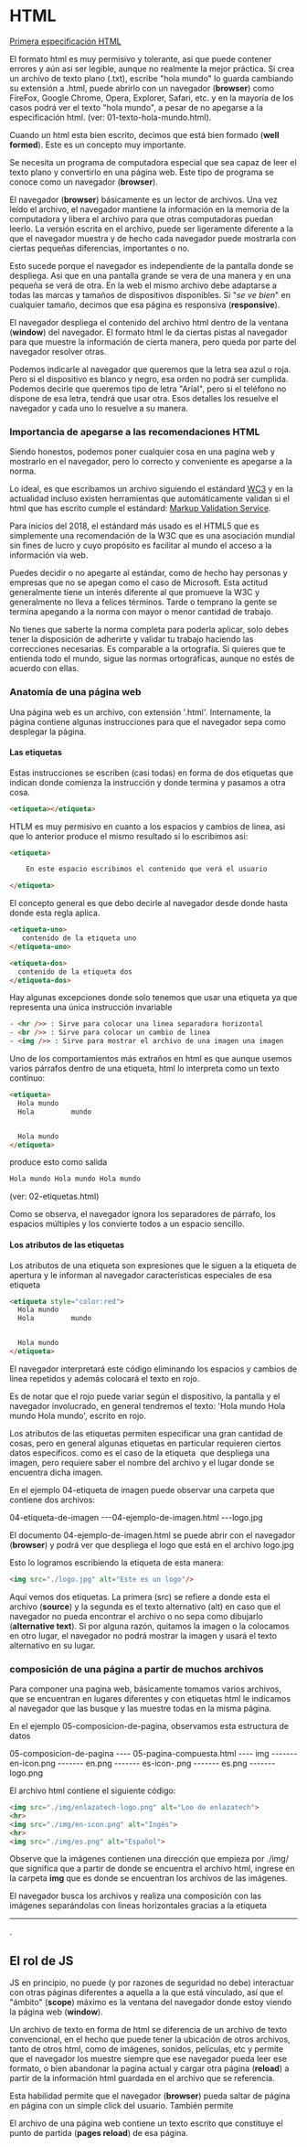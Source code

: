 # HTML


[Primera especificación HTML](https://www.w3.org/MarkUp/draft-ietf-iiir-html-01.txt)

El formato html es muy permisivo y tolerante, asi que puede contener errores y aún asi ser legible, aunque no realmente la mejor práctica. Si crea un archivo de texto plano (.txt), escribe "hola mundo" lo guarda cambiando su extensión a .html, puede abrirlo con un navegador (**browser**) como FireFox, Google Chrome, Opera, Explorer, Safari, etc. y en la mayoría de los casos podrá ver el texto "hola mundo", a pesar de no apegarse a la especificación html. (ver: 01-texto-hola-mundo.html).

Cuando un html esta bien escrito, decimos que está bien formado (**well formed**). Este es un concepto muy importante.

Se necesita un programa de computadora especial que sea capaz de leer el texto plano y convertirlo en una página web. Este tipo de programa se conoce como un navegador (**browser**).

El navegador (**browser**) básicamente es un lector de archivos. Una vez leído el archivo, el navegador mantiene la información en la memoria de la computadora y libera el archivo para que otras computadoras puedan leerlo. La versión escrita en el archivo, puede ser ligeramente diferente a la que el navegador muestra y de hecho cada navegador puede mostrarla con ciertas pequeñas diferencias, importantes o no.

Esto sucede porque el navegador es independiente de la pantalla donde se despliega. Asi que en una pantalla grande se vera de una manera y en una pequeña se verá de otra. En la web el mismo archivo debe adaptarse a todas las marcas y tamaños de dispositivos disponibles. Si "*se ve bien*" en cualquier tamaño, decimos que esa página es responsiva (**responsive**).

El navegador despliega el contenido del archivo html dentro de la ventana (**window**) del navegador. El formato html le da ciertas pistas al navegador para que muestre la información de cierta manera, pero queda por parte del navegador resolver otras.

Podemos indicarle al navegador que queremos que la letra sea azul o roja. Pero si el dispositivo es blanco y negro, esa orden no podrá ser cumplida. Podemos decirle que queremos tipo de letra "Arial", pero si el teléfono no dispone de esa letra, tendrá que usar otra. Esos detalles los resuelve el navegador y cada uno lo resuelve a su manera.

### Importancia de apegarse a las recomendaciones HTML

Siendo honestos, podemos poner cualquier cosa en una pagina web y mostrarlo en el navegador, pero lo correcto y conveniente es apegarse a la norma.

Lo ideal, es que escribamos un archivo siguiendo el estándard [WC3](https://www.w3c.es/Divulgacion/GuiasBreves/Estandares) y en la actualidad incluso existen herramientas que automáticamente validan si el html que has escrito cumple el estándard: [Markup Validation Service](https://validator.w3.org/).

Para inicios del 2018, el estándard más usado es el HTML5 que es simplemente una recomendación de la W3C que es una asociación mundial sin fines de lucro y cuyo propósito es facilitar al mundo el acceso a la información via web.

Puedes decidir o no apegarte al estándar, como de hecho hay personas y empresas que no se apegan como el caso de Microsoft. Esta actitud generalmente tiene un interés diferente al que promueve la W3C y generalmente no lleva a felices términos. Tarde o temprano la gente se termina apegando a la norma con mayor o menor cantidad de trabajo.

No tienes que saberte la norma completa para poderla aplicar, solo debes tener la disposición de adherirte y validar tu trabajo haciendo las correcciones necesarias. Es comparable a la ortografía. Si quieres que te entienda todo el mundo, sigue las normas ortográficas, aunque no estés de acuerdo con ellas.

### Anatomía de una página web

Una página web es un archivo, con extensión '.html'. Internamente, la página contiene algunas instrucciones para que el navegador sepa como desplegar la página.

#### Las etiquetas

Estas instrucciones se escriben (casi todas) en forma de dos etiquetas que indican donde comienza la instrucción y donde termina y pasamos a otra cosa.

````html
<etiqueta></etiqueta>
````

HTLM es muy permisivo en cuanto a los espacios y cambios de linea, asi que lo anterior produce el mismo resultado si lo escribimos asi:

````html
<etiqueta>

    En este espacio escribimos el contenido que verá el usuario

</etiqueta>
````

El concepto general es que debo decirle al navegador desde donde hasta donde esta regla aplica.

````html
<etiqueta-uno>
   contenido de la etiqueta uno
</etiqueta-uno>

<etiqueta-dos>
  contenido de la etiqueta dos
</etiqueta-dos>
````

Hay algunas excepciones donde solo tenemos que usar una etiqueta ya que representa una única instrucción invariable

````html
- <hr />> : Sirve para colocar una linea separadora horizontal
- <br />> : Sirve para colocar un cambio de linea
- <img />> : Sirve para mostrar el archivo de una imagen una imagen
````

Uno de los comportamientos más extraños en html es que aunque usemos varios párrafos dentro de una etiqueta, html lo interpreta como un texto contínuo:

````html
<etiqueta>
  Hola mundo
  Hola         mundo


  Hola mundo
</etiqueta>
````

produce esto como salida

````html
Hola mundo Hola mundo Hola mundo
````

(ver: 02-etiquetas.html)

Como se observa, el navegador ignora los separadores de párrafo, los espacios múltiples y los convierte todos a un espacio sencillo.

#### Los atributos de las etiquetas

Los atributos de una etiqueta son expresiones que le siguen a la etiqueta de apertura y le informan al navegador características especiales de esa etiqueta

````html
<etiqueta style="color:red">
  Hola mundo
  Hola         mundo


  Hola mundo
</etiqueta>
````

El navegador interpretará este código eliminando los espacios y cambios de linea repetidos y además colocará el texto en rojo.

Es de notar que el rojo puede variar según el dispositivo, la pantalla y el navegador involucrado, en general tendremos el texto: 'Hola mundo Hola mundo Hola mundo', escrito en rojo.

Los atributos de las etiquetas permiten especificar una gran cantidad de cosas, pero en general algunas etiquetas en particular requieren ciertos datos específicos. como es el caso de la etiqueta <img />  que despliega una imagen, pero requiere saber el nombre del archivo y el lugar donde se encuentra dicha imagen.

En el ejemplo 04-etiqueta de imagen puede observar una carpeta que contiene dos archivos:

04-etiqueta-de-imagen
  ---04-ejemplo-de-imagen.html
  ---logo.jpg

El documento 04-ejemplo-de-imagen.html se puede abrir con el navegador (**browser**) y podrá ver que despliega el logo que está en el archivo logo.jpg

Esto lo logramos escribiendo la etiqueta de esta manera:

````html
<img src="./logo.jpg" alt="Este es un logo"/>
````

Aquí vemos dos etiquetas. La primera (src) se refiere a donde esta el archivo (**source**) y la segunda es el texto alternativo (alt) en caso que el navegador no pueda encontrar el archivo o no sepa como dibujarlo (**alternative text**). Si por alguna razón, quitamos la imagen o la colocamos en otro lugar, el navegador no podrá mostrar la imagen y usará el texto alternativo en su lugar.

### composición de una página a partir de muchos archivos

Para componer una pagina web, básicamente tomamos varios archivos, que se encuentran en lugares diferentes y con etiquetas html le indicamos al navegador que las busque y las muestre todas en la misma página.

En el ejemplo 05-composicion-de-pagina, observamos esta estructura de datos

05-composicion-de-pagina
---- 05-pagina-compuesta.html
---- img
------- en-icon.png
------- en.png
------- es-icon-.png
------- es.png
------- logo.png

El archivo html contiene el siguiente código:

````html
<img src="./img/enlazatech-logo.png" alt="Loo de enlazatech">
<hr>
<img src="./img/en-icon.png" alt="Ingés">
<hr>
<img src="./img/es.png" alt="Español">
````

Observe que la imágenes contienen una dirección que empieza por ./img/ que significa que a partir de donde se encuentra el archivo html, ingrese en la carpeta **img** que es donde se encuentran los archivos de las imágenes.

El navegador busca los archivos y realiza una composición con las imágenes separándolas con lineas horizontales gracias a la etiqueta <hr>.


## El rol de JS

JS en principio, no puede (y por razones de seguridad no debe) interactuar con otras páginas diferentes a aquella a la que está vinculado, así que el "ámbito" (**scope**) máximo es la ventana del navegador donde estoy viendo la página web (**window**).

Un archivo de texto en forma de html se diferencia de un archivo de texto convencional, en el hecho que puede tener la ubicación de otros archivos, tanto de otros html, como de imágenes, sonidos, películas, etc y permite que el navegador los muestre siempre que ese navegador pueda leer ese formato, o bien abandonar la pagina actual y cargar otra página (**reload**) a partir de la información html guardada en el archivo que se referencia.

Esta habilidad permite que el navegador (**browser**) pueda saltar de página en página con un simple click del usuario. También permite

El archivo de una página web contiene un texto escrito que constituye el punto de partida (**pages reload**) de esa página.

